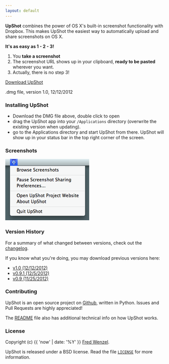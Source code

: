 ```yaml
---
layout: default
---
```


**UpShot** combines the power of OS X's built-in screenshot functionality with Dropbox. This makes UpShot the easiest way to automatically upload and share screenshots on OS X.

**It's as easy as 1 - 2 - 3!**

1. You **take a screenshot**
2. The screenshot URL shows up in your clipboard, **ready to be pasted** wherever you want.
3. Actually, there is no step 3!

<div id="dlbutton">
<a href="#" class="button">Download UpShot</a>
<p>.dmg file, version 1.0, 12/12/2012</p>
</div>

### Installing UpShot
* Download the DMG file above, double click to open
* drag the UpShot app into your ``/Applications`` directory (overwrite the existing version when updating).
* go to the Applications directory and start UpShot from there. UpShot will show up in your status bar in the top right corner of the screen.

### Screenshots
<div id="screenshots">
<a href="images/upshot-menu.png" rel="lightbox" title="The main titlebar menu"><img src="images/upshot-menu.png"></a>
</div>

### Version History
For a summary of what changed between versions, check out the [changelog][changelog].

If you know what you're doing, you may download previous versions here:

* [v1.0 (12/12/2012)][1.0]
* [v0.9.1 (12/5/2012)][0.9.1]
* [v0.9 (11/25/2012)][0.9]

[changelog]: https://github.com/fwenzel/upshot/blob/master/CHANGELOG.md
[1.0]: #
[0.9.1]: http://dl.upshot.it/UpShot-0.9.1.dmg
[0.9]: http://dl.upshot.it/UpShot-0.9.dmg

### Contributing

UpShot is an open source project on [Github][upshot-gh], written in Python. Issues and Pull Requests are highly appreciated!

The [README][readme] file also has additional technical info on how UpShot works.

[upshot-gh]: https://github.com/fwenzel/upshot/
[readme]: https://github.com/fwenzel/upshot#readme

### License
Copyright (c) {{ 'now' | date: '%Y' }} [Fred Wenzel](http://fredericiana.com).

UpShot is released under a BSD license. Read the file [``LICENSE``][license] for more information.

[license]: https://github.com/fwenzel/upshot/blob/master/LICENSE

